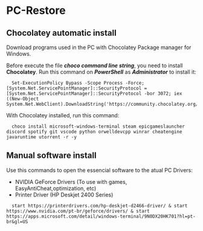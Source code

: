 # PC-Restore

## Chocolatey automatic install
Download programs used in the PC with Chocolatey Package manager for Windows.

Before execute the file ***choco command line string***, you need to install **Chocolatey**.
Run this command on ***PowerShell*** as ***Administrator*** to install it:

```Batchfile
  Set-ExecutionPolicy Bypass -Scope Process -Force; [System.Net.ServicePointManager]::SecurityProtocol = [System.Net.ServicePointManager]::SecurityProtocol -bor 3072; iex ((New-Object System.Net.WebClient).DownloadString('https://community.chocolatey.org/install.ps1'))
```

With Chocolatey installed, run this command:
```Batchfile
  choco install microsoft-windows-terminal steam epicgameslauncher discord spotify git vscode python orwelldevcpp winrar cheatengine javaruntime utorrent -r -y
```

## Manual software install
Use this commands to open the essencial software to the atual PC Drivers:
* NVIDIA GeForce Drivers (To use with games, EasyAntiCheat,optimization, etc)
* Printer Driver (HP Deskjet 2400 Series)

```Batchfile
  start https://printerdrivers.com/hp-deskjet-d2466-driver/ & start https://www.nvidia.com/pt-br/geforce/drivers/ & start https://apps.microsoft.com/detail/windows-terminal/9N0DX20HK701?hl=pt-br&gl=US
```

